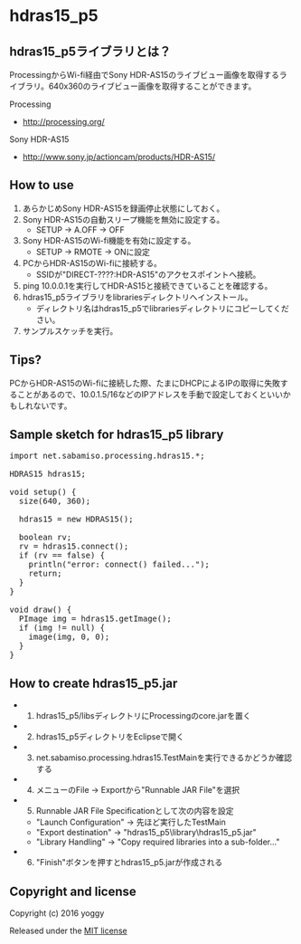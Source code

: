 hdras15_p5
========

hdras15_p5ライブラリとは？
----
ProcessingからWi-fi経由でSony HDR-AS15のライブビュー画像を取得するライブラリ。640x360のライブビュー画像を取得することができます。

Processing
* http://processing.org/

Sony HDR-AS15
* http://www.sony.jp/actioncam/products/HDR-AS15/

How to use
----
1. あらかじめSony HDR-AS15を録画停止状態にしておく。
2. Sony HDR-AS15の自動スリープ機能を無効に設定する。
   * SETUP -> A.OFF -> OFF
3. Sony HDR-AS15のWi-fi機能を有効に設定する。
   * SETUP -> RMOTE -> ONに設定
4. PCからHDR-AS15のWi-fiに接続する。
   * SSIDが"DIRECT-????:HDR-AS15"のアクセスポイントへ接続。
5. ping 10.0.0.1を実行してHDR-AS15と接続できていることを確認する。
6. hdras15_p5ライブラリをlibrariesディレクトリへインストール。
   * ディレクトリ名はhdras15_p5でlibrariesディレクトリにコピーしてください。
7. サンプルスケッチを実行。

Tips?
----
PCからHDR-AS15のWi-fiに接続した際、たまにDHCPによるIPの取得に失敗することがあるので、10.0.1.5/16などのIPアドレスを手動で設定しておくといいかもしれないです。


Sample sketch for hdras15_p5 library
----
<pre>
import net.sabamiso.processing.hdras15.*;

HDRAS15 hdras15;

void setup() {
  size(640, 360);

  hdras15 = new HDRAS15();

  boolean rv;
  rv = hdras15.connect();
  if (rv == false) {
    println("error: connect() failed...");
    return;
  }
}
	
void draw() {
  PImage img = hdras15.getImage();
  if (img != null) {
    image(img, 0, 0);
  }
}
</pre>

How to create hdras15_p5.jar
----
* 1. hdras15_p5/libsディレクトリにProcessingのcore.jarを置く
* 2. hdras15_p5ディレクトリをEclipseで開く
* 3. net.sabamiso.processing.hdras15.TestMainを実行できるかどうか確認する
* 4. メニューのFile → Exportから"Runnable JAR File"を選択
* 5. Runnable JAR File Specificationとして次の内容を設定
  * "Launch Configuration" → 先ほど実行したTestMain
  * "Export destination" → "hdras15_p5\library\hdras15_p5.jar"
  * "Library Handling" → "Copy required libraries into a sub-folder..."
* 6. "Finish"ボタンを押すとhdras15_p5.jarが作成される

Copyright and license
----
Copyright (c) 2016 yoggy

Released under the [MIT license](LICENSE.txt)
